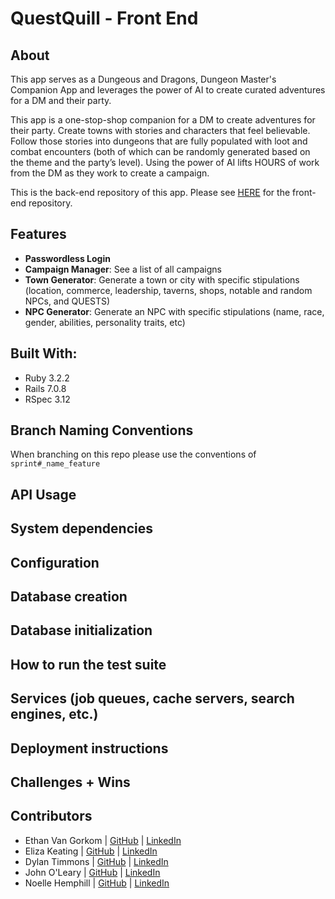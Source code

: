 # QuestQuill - Front End 
## About
This app serves as a Dungeous and Dragons, Dungeon Master's Companion App and leverages the power of AI to create curated adventures for a DM and their party. 

This app is a one-stop-shop companion for a DM to create adventures for their party. Create towns with stories and characters that feel believable. Follow those stories into dungeons that are fully populated with loot and combat encounters (both of which can be randomly generated based on the theme and the party’s level). Using the power of AI lifts HOURS of work from the DM as they work to create a campaign. 

This is the back-end repository of this app. Please see [HERE](https://github.com/QuestQuill/quest_quill_fe) for the front-end repository.

## Features
- **Passwordless Login**
- **Campaign Manager**: See a list of all campaigns
- **Town Generator**: Generate a town or city with specific stipulations (location, commerce, leadership, taverns, shops, notable and random NPCs, and QUESTS)
- **NPC Generator**: Generate an NPC with specific stipulations (name, race, gender, abilities, personality traits, etc)


## Built With: 
- Ruby 3.2.2
- Rails 7.0.8
- RSpec 3.12

## Branch Naming Conventions
When branching on this repo please use the conventions of `sprint#_name_feature`

## API Usage
## System dependencies

## Configuration

## Database creation
## Database initialization
## How to run the test suite
## Services (job queues, cache servers, search engines, etc.)
## Deployment instructions
## Challenges + Wins 
## Contributors 
- Ethan Van Gorkom | [GitHub](https://github.com/EVanGorkom) | [LinkedIn](https://www.linkedin.com/in/evangorkom/)
- Eliza Keating | [GitHub](https://github.com/elizakeating) | [LinkedIn](https://www.linkedin.com/in/elizakeating/)
- Dylan Timmons | [GitHub](https://github.com/DylanScotty) | [LinkedIn](https://www.linkedin.com/in/dylan-timmons/)
- John O'Leary | [GitHub](https://github.com/Captainlearyo) | [LinkedIn](https://www.linkedin.com/in/john-clay-oleary/)
- Noelle Hemphill | [GitHub](https://github.com/lofi-nowhale) | [LinkedIn](https://www.linkedin.com/in/noelle-hemphill/)
